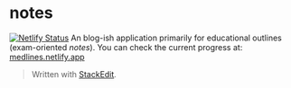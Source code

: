 # notes
[![Netlify Status](https://api.netlify.com/api/v1/badges/5f5d95fb-83c4-4d42-8bed-8a83e42006ed/deploy-status)](https://app.netlify.com/sites/medlines/deploys) 
An blog-ish application primarily for educational outlines (exam-oriented _notes_). You can check the current progress at:
[medlines.netlify.app](https://medlines.netlify.app)


> Written with [StackEdit](https://stackedit.io/).